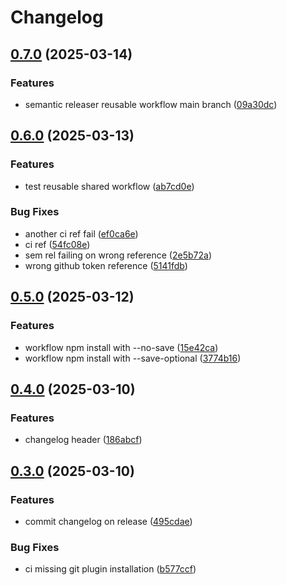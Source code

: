 # Changelog

## [0.7.0](https://github.com/xebis-test/sem-rel/compare/v0.6.0...v0.7.0) (2025-03-14)

### Features

* semantic releaser reusable workflow main branch ([09a30dc](https://github.com/xebis-test/sem-rel/commit/09a30dc3a905beedec19150f44ffa72d880b2e4b))

## [0.6.0](https://github.com/xebis-test/sem-rel/compare/v0.5.0...v0.6.0) (2025-03-13)

### Features

* test reusable shared workflow ([ab7cd0e](https://github.com/xebis-test/sem-rel/commit/ab7cd0e6f162672788a11c3d8f1f6647c1a3b209))

### Bug Fixes

* another ci ref fail ([ef0ca6e](https://github.com/xebis-test/sem-rel/commit/ef0ca6ea3a8044d83bf0a7863973d44f80215f73))
* ci ref ([54fc08e](https://github.com/xebis-test/sem-rel/commit/54fc08e21912fce8297fc7c4f874c012d4d1cdb3))
* sem rel failing on wrong reference ([2e5b72a](https://github.com/xebis-test/sem-rel/commit/2e5b72a40495d0807debbf2b04897bf0e9db489a))
* wrong github token reference ([5141fdb](https://github.com/xebis-test/sem-rel/commit/5141fdb9464be422d458b0e2d5d579141304a37e))

## [0.5.0](https://github.com/xebis-test/sem-rel/compare/v0.4.0...v0.5.0) (2025-03-12)

### Features

* workflow npm install with --no-save ([15e42ca](https://github.com/xebis-test/sem-rel/commit/15e42ca3940c7c62bd513269ad0cc38919aae4c6))
* workflow npm install with --save-optional ([3774b16](https://github.com/xebis-test/sem-rel/commit/3774b167c7572be7b4b390b31cda553599e0d186))

## [0.4.0](https://github.com/xebis-test/sem-rel/compare/v0.3.0...v0.4.0) (2025-03-10)

### Features

* changelog header ([186abcf](https://github.com/xebis-test/sem-rel/commit/186abcf85494e423ea60d284ee7535294639fa38))

## [0.3.0](https://github.com/xebis-test/sem-rel/compare/v0.2.0...v0.3.0) (2025-03-10)

### Features

* commit changelog on release ([495cdae](https://github.com/xebis-test/sem-rel/commit/495cdae9a68cf46732493ddfbd3a70e342149e51))

### Bug Fixes

* ci missing git plugin installation ([b577ccf](https://github.com/xebis-test/sem-rel/commit/b577ccfd6f7a2caf2583558dc1d8be7a20a83600))
